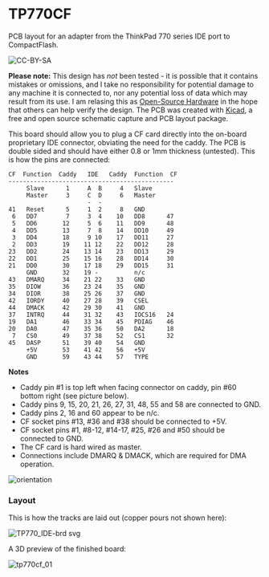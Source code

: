 # TP770CF
PCB layout for an adapter from the ThinkPad 770 series IDE port to CompactFlash. 

![CC-BY-SA](https://user-images.githubusercontent.com/196348/150651299-b4cf1675-0e30-4e27-99a1-4acd12404e10.png)


**Please note:** This design has *not* been tested - it is possible that it contains mistakes or omissions, and I take no responsibility for potential damage to any machine it is connected to, nor any potential loss of data which may result from its use. I am relasing this as [Open-Source Hardware](https://www.oshwa.org) in the hope that others can help verify the design. The PCB was created with [Kicad](https://www.kicad.org), a free and open source schematic capture and PCB layout package. 

This board should allow you to plug a CF card directly into the on-board proprietary IDE connector, obviating the need for the caddy. The PCB is double sided and should have either 0.8 or 1mm thickness (untested). This is how the pins are connected: 

````
CF  Function  Caddy   IDE   Caddy  Function  CF
----------------------------------------------
     Slave      1     A  B     4   Slave 
     Master     3     C  D     6   Master  
                      -  -     
41   Reset      5     1  2     8   GND 
 6   DD7        7     3  4    10   DD8      47
 5   DD6       12     5  6    11   DD9      48
 4   DD5       13     7  8    14   DD10     49
 3   DD4       18     9 10    17   DD11     27
 2   DD3       19    11 12    22   DD12     28
23   DD2       24    13 14    23   DD13     29
22   DD1       25    15 16    28   DD14     30
21   DD0       30    17 18    29   DD15     31
     GND       32    19 -          n/c 
43   DMARQ     34    21 22    33   GND 
35   DIOW      36    23 24    35   GND 
34   DIOR      38    25 26    37   GND 
42   IORDY     40    27 28    39   CSEL      
44   DMACK     42    29 30    41   GND 
37   INTRQ     44    31 32    43   IOCS16   24
19   DA1       46    33 34    45   PDIAG    46
20   DA0       47    35 36    50   DA2      18
 7   CS0       49    37 38    52   CS1      32
45   DASP      51    39 40    54   GND 
     +5V       53    41 42    56   +5V      
     GND       59    43 44    57   TYPE       
````
**Notes**
* Caddy pin #1 is top left when facing connector on caddy, pin #60 bottom right (see picture below).
* Caddy pins 9, 15, 20, 21, 26, 27, 31, 48, 55 and 58 are connected to GND.
* Caddy pins 2, 16 and 60 appear to be n/c.
* CF socket pins #13, #36 and #38 should be connected to +5V.
* CF socket pins #1, #8-12, #14-17, #25, #26 and #50 should be connected to GND.
* The CF card is hard wired as master.
* Connections include DMARQ & DMACK, which are required for DMA operation.

![orientation](https://user-images.githubusercontent.com/196348/150650259-b124dd97-5db0-49e4-94f7-07f6595ab1a8.jpg)
### Layout
This is how the tracks are laid out (copper pours not shown here): 

![TP770_IDE-brd svg](https://user-images.githubusercontent.com/196348/150650939-2b1d31ca-ef51-49c7-81a5-fa32e32f8fd1.png)

A 3D preview of the finished board: 

![tp770cf_01](https://user-images.githubusercontent.com/196348/150651044-0dd0e29d-54b4-4504-937b-e863a3c1cb48.png)




